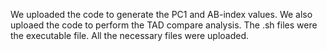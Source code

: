 We uploaded the code to generate the PC1 and AB-index values. We also uploaed the code to perform the TAD compare analysis.
The .sh files were the executable file. 
All the necessary files were uploaded.

